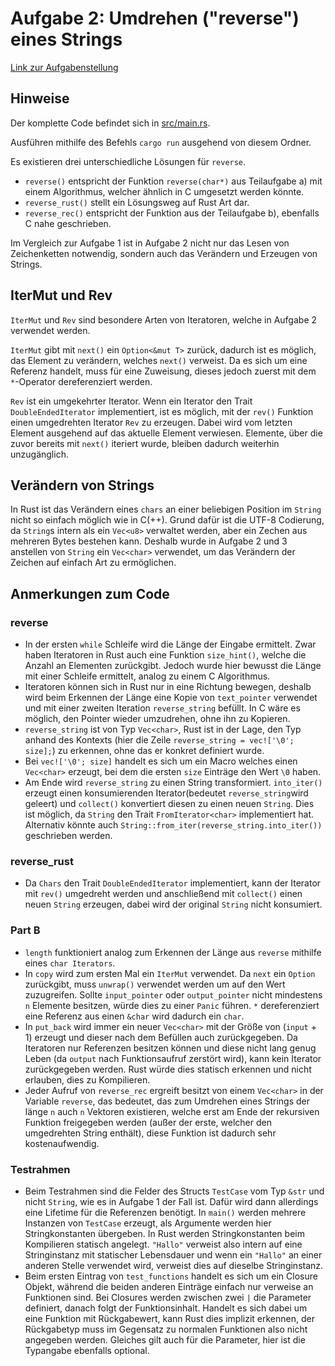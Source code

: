 # Aufgabe 2: Umdrehen ("reverse") eines Strings
[Link zur Aufgabenstellung](https://sulzmann.github.io/SoftwareProjekt/schein.html#(4))

## Hinweise
Der komplette Code befindet sich in [src/main.rs](src/main.rs).

Ausführen mithilfe des Befehls `cargo run` ausgehend von diesem Ordner.

Es existieren drei unterschiedliche Lösungen für `reverse`.
- `reverse()` entspricht der Funktion `reverse(char*)` aus Teilaufgabe a) mit einem Algorithmus, welcher ähnlich in C umgesetzt werden könnte.
- `reverse_rust()` stellt ein Lösungsweg auf Rust Art dar.
- `reverse_rec()` entspricht der Funktion aus der Teilaufgabe b), ebenfalls C nahe geschrieben.

Im Vergleich zur Aufgabe 1 ist in Aufgabe 2 nicht nur das Lesen von Zeichenketten notwendig, sondern auch das Verändern und Erzeugen von Strings.


## IterMut und Rev
`IterMut` und `Rev` sind besondere Arten von Iteratoren, welche in Aufgabe 2 verwendet werden.  

`IterMut` gibt mit `next()` ein `Option<&mut T>` zurück, dadurch ist es möglich, das Element zu verändern, welches `next()` verweist. Da es sich um eine Referenz handelt, muss für eine Zuweisung, dieses jedoch zuerst mit dem `*`-Operator dereferenziert werden.

`Rev` ist ein umgekehrter Iterator. Wenn ein Iterator den Trait `DoubleEndedIterator` implementiert, ist es möglich, mit der `rev()` Funktion einen umgedrehten Iterator `Rev` zu erzeugen. Dabei wird vom letzten Element ausgehend auf das aktuelle Element verwiesen. Elemente, über die zuvor bereits mit `next()` iteriert wurde, bleiben dadurch weiterhin unzugänglich.

## Verändern von Strings
In Rust ist das Verändern eines `chars` an einer beliebigen Position im `String` nicht so einfach möglich wie in C(++). Grund dafür ist die UTF-8 Codierung, da `String`s intern als ein `Vec<u8>` verwaltet werden, aber ein Zechen aus mehreren Bytes bestehen kann. Deshalb wurde in Aufgabe 2 und 3 anstellen von `String` ein `Vec<char>` verwendet, um das Verändern der Zeichen auf einfach Art zu ermöglichen.

## Anmerkungen zum Code
### reverse
- In der ersten `while` Schleife wird die Länge der Eingabe ermittelt. Zwar haben Iteratoren in Rust auch eine Funktion `size_hint()`, welche die Anzahl an Elementen zurückgibt. Jedoch wurde hier bewusst die Länge mit einer Schleife ermittelt, analog zu einem C Algorithmus.
- Iteratoren können sich in Rust nur in eine Richtung bewegen, deshalb wird beim Erkennen der Länge eine Kopie von `text_pointer` verwendet und mit einer zweiten Iteration `reverse_string` befüllt. In C wäre es möglich, den Pointer wieder umzudrehen, ohne ihn zu Kopieren.
- `reverse_string` ist von Typ `Vec<char>`, Rust ist in der Lage, den Typ anhand des Kontexts (hier die Zeile `reverse_string = vec!['\0'; size];`) zu erkennen, ohne das er konkret definiert wurde.
- Bei `vec!['\0'; size]` handelt es sich um ein Macro welches einen `Vec<char>` erzeugt, bei dem die ersten `size` Einträge den Wert `\0` haben.
- Am Ende wird `reverse_string` zu einen String transformiert. `into_iter()` erzeugt einen konsumierenden Iterator(bedeutet `reverse_string`wird geleert) und `collect()` konvertiert diesen zu einen neuen `String`. Dies ist möglich, da `String` den Trait  `FromIterator<char>` implementiert hat. Alternativ könnte auch `String::from_iter(reverse_string.into_iter())` geschrieben werden.

### reverse_rust
- Da `Chars` den Trait `DoubleEndedIterator` implementiert, kann der Iterator mit `rev()` umgedreht werden und anschließend mit `collect()` einen neuen `String` erzeugen, dabei wird der original `String` nicht konsumiert.

### Part B
- `length` funktioniert analog zum Erkennen der Länge aus `reverse` mithilfe eines `char Iterators`.
- In `copy` wird zum ersten Mal ein `IterMut` verwendet. Da `next` ein `Option` zurückgibt, muss `unwrap()` verwendet werden um auf den Wert zuzugreifen. Sollte `input_pointer` oder `output_pointer` nicht mindestens `n` Elemente besitzen, würde dies zu einer `Panic` führen. `*` dereferenziert eine Referenz aus einen `&char` wird dadurch ein `char`.  
- In `put_back` wird immer ein neuer `Vec<char>` mit der Größe von (`input` + 1) erzeugt und dieser nach dem Befüllen auch zurückgegeben. Da Iteratoren nur Referenzen besitzen können und diese nicht lang genug Leben (da `output` nach Funktionsaufruf zerstört wird), kann kein Iterator zurückgegeben werden. Rust würde dies statisch erkennen und nicht erlauben, dies zu Kompilieren.
- Jeder Aufruf von `reverse_rec` ergreift besitzt von einem `Vec<char>` in der Variable `reverse`, das bedeutet, das zum Umdrehen eines Strings der länge `n` auch `n` Vektoren existieren, welche erst am Ende der rekursiven Funktion freigegeben werden (außer der erste, welcher den umgedrehten String enthält), diese Funktion ist dadurch sehr kostenaufwendig.

### Testrahmen
- Beim Testrahmen sind die Felder des Structs `TestCase` vom Typ `&str` und nicht `String`, wie es in Aufgabe 1 der Fall ist. Dafür wird dann allerdings eine Lifetime für die Referenzen benötigt. In `main()` werden mehrere Instanzen von `TestCase` erzeugt, als Argumente werden hier Stringkonstanten übergeben. In Rust werden Stringkonstanten beim Kompilieren statisch angelegt. `"Hallo"` verweist also intern auf eine Stringinstanz mit statischer Lebensdauer und wenn ein `"Hallo"` an einer anderen Stelle verwendet wird, verweist dies auf dieselbe Stringinstanz.
- Beim ersten Eintrag von `test_functions` handelt es sich um ein Closure Objekt, während die beiden anderen Einträge einfach nur verweise an Funktionen sind. Bei Closures werden zwischen zwei `|` die Parameter definiert, danach folgt der Funktionsinhalt. Handelt es sich dabei um eine Funktion mit Rückgabewert, kann Rust dies implizit erkennen, der Rückgabetyp muss im Gegensatz zu normalen Funktionen also nicht angegeben werden. Gleiches gilt auch für die Parameter, hier ist die Typangabe ebenfalls optional.